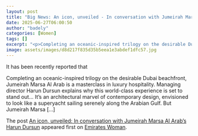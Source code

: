 ```yaml
---
layout: post
title: "Big News: An icon, unveiled - In conversation with Jumeirah Marsa Al Arab’s Harun Dursun"
date: 2025-06-27T06:00:50
author: "badely"
categories: [Women]
tags: []
excerpt: "<p>Completing an oceanic-inspired trilogy on the desirable Dubai beachfront, Jumeirah Marsa Al Arab is a masterclass in luxury hospitality. Managing d"
image: assets/images/d8d217f835d35b5eea1e3abdef1dfc57.jpg
---
```


It has been recently reported that <p>Completing an oceanic-inspired trilogy on the desirable Dubai beachfront, Jumeirah Marsa Al Arab is a masterclass in luxury hospitality. Managing director Harun Dursun explains why this world-class experience is set to stand out&#8230; It’s an architectural marvel of contemporary design, envisioned to look like a superyacht sailing serenely along the Arabian Gulf. But Jumeirah Marsa [&#8230;]</p>
<p>The post <a href="https://emirateswoman.com/icon-unveiled-in-conversation-with-jumeirah-marsa-al-arabs-harun-dursun/" rel="nofollow">An icon, unveiled: In conversation with Jumeirah Marsa Al Arab&#8217;s Harun Dursun</a> appeared first on <a href="https://emirateswoman.com" rel="nofollow">Emirates Woman</a>.</p>

